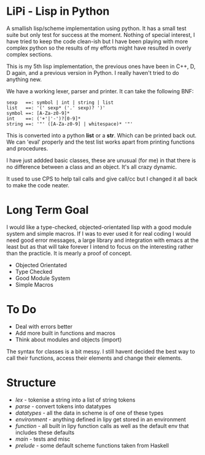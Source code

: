 LiPi - Lisp in Python
====

A smallish lisp/scheme implementation using python. It has a small test suite but only test for success at the moment. Nothing of special interest, I have tried to keep the code clean-ish but I have been playing with more complex python so the results of my efforts might have resulted in overly complex sections. 

This is my 5th lisp implementation, the previous ones have been in C++, D, D again, and a previous version in Python. I really haven't tried to do anything new. 

We have a working lexer, parser and printer. It can take the following BNF:
   
    sexp   ==: symbol | int | string | list
    list   ==: '(' sexp* ('.' sexp)? ')'
    symbol ==: [A-Za-z0-9]*
    int    ==: ('+'|'-')?[0-9]*
    string ==: '"' ([A-Za-z0-9] | whitespace)* '"'

This is converted into a python **list** or a **str**. Which can be printed back out. We can 'eval' properly and the test list works apart from printing functions and procedures. 

I have just addded basic classes, these are unusual (for me) in that there is no difference between a class and an object. It's all crazy dynamic. 

It used to use CPS to help tail calls and give call/cc but I changed it all back to make the code neater.

Long Term Goal
=============

I would like a type-checked, objected-orientated lisp with a good module system and simple macros. If I was to ever used it for real coding I would need good error messages, a large library and integration with emacs at the least but as that will take forever I intend to focus on the interesting rather than the practicle. It is mearly a proof of concept. 

 + Objected Orientated 
 + Type Checked
 + Good Module System
 + Simple Macros

To Do
=====

  - Deal with errors better
  - Add more built in functions and macros
  - Think about modules and objects (import)

The syntax for classes is a bit messy. I still havent decided the best way to call their functions, access their elements and change their elements. 


Structure
====

 + *lex* - tokenise a string into a list of string tokens
 + *parse* - convert tokens into datatypes
 + *datatypes* - all the data in scheme is of one of these types
 + *environment* - anything defined in lipy get stored in an environment
 + *function* - all built in lipy function calls as well as the default env that includes these defaults
 + *main* - tests and misc
 + *prelude* - some default scheme functions taken from Haskell

